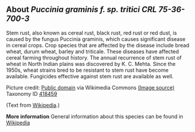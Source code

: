 **About *Puccinia graminis f. sp. tritici CRL 75-36-700-3***
-------------------------
Stem rust, also known as cereal rust, black rust, red rust or red 
dust, is caused by the fungus Puccinia graminis, which causes 
significant disease in cereal crops. Crop species that are affected by 
the disease include bread wheat, durum wheat, barley and triticale. 
These diseases have affected cereal farming throughout history. The 
annual recurrence of stem rust of wheat in North Indian plains was 
discovered by K. C. Mehta. Since the 1950s, wheat strains bred to be 
resistant to stem rust have become available. Fungicides effective 
against stem rust are available as well.


Picture credit: [Public domain](https://commons.wikimedia.org/wiki/Main_Page) via Wikimedia Commons [(Image source)](https://en.wikipedia.org/wiki/File:Stem_rust_close_up.jpg)
Taxonomy ID [418459](https://www.uniprot.org/taxonomy/418459)

(Text from [Wikipedia](https://en.wikipedia.org/).)

**More information**
General information about this species can be found in [Wikipedia](https://en.wikipedia.org/wiki/Stem_rust)
